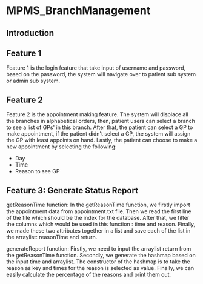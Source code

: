 # MPMS_BranchManagement

## Introduction

## Feature 1

Feature 1 is the login feature that take input of username and password, based on the password, the system will navigate
over to patient sub system or admin sub system.

## Feature 2

Feature 2 is the appointment making feature. The system will displace all the branches in alphabetical orders, then,
patient users can select a branch to see a list of GPs' in this branch. After that, the patient can select a GP to make
appointment, if the patient didn't select a GP, the system will assign the GP with least appoints on hand. Lastly, the
patient can choose to make a new appointment by selecting the following:

* Day
* Time
* Reason to see GP

## Feature 3: Generate Status Report

getReasonTime function:
In the getReasonTime function, we firstly import the appointment data from appointment.txt file. Then we read the first
line of the file which should be the index for the database. After that, we filter the columns which would be used in
this function : time and reason. Finally, we made these two attributes together in a list and save each of the list in
the arraylist: reasonTime and return.

generateReport function:
Firstly, we need to input the arraylist return from the getReasonTime function. Secondly, we generate the hashmap based
on the input time and arraylist. The constructor of the hashmap is to take the reason as key and times for the reason is
selected as value. Finally, we can easily calculate the percentage of the reasons and print them out.